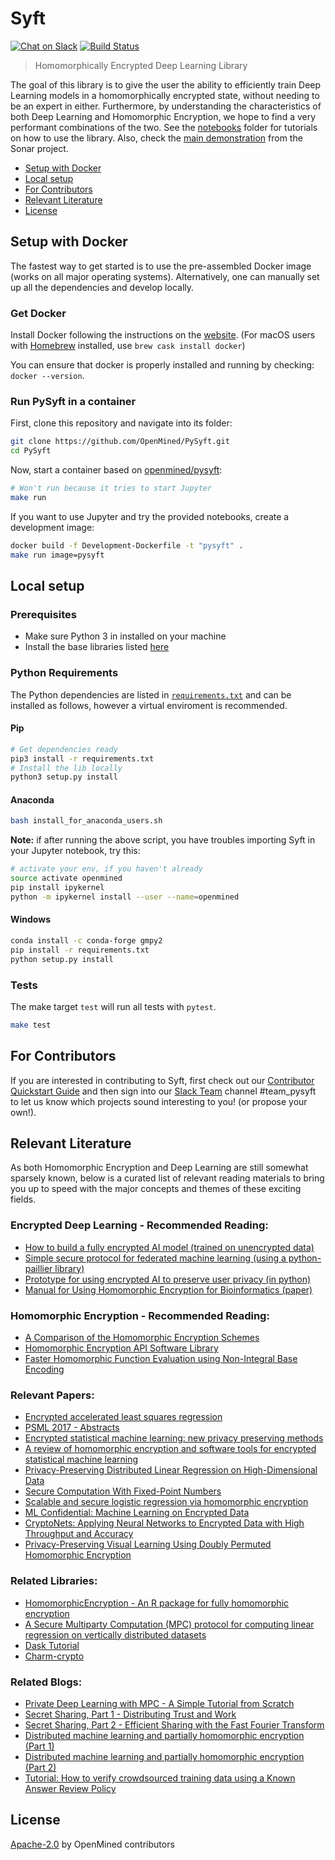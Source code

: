 # Syft

[![Chat on Slack](https://img.shields.io/badge/chat-on%20slack-7A5979.svg)](https://openmined.slack.com/messages/team_pysyft)
[![Build Status](https://travis-ci.org/OpenMined/PySyft.svg?branch=master)](https://travis-ci.org/OpenMined/PySyft)

> Homomorphically Encrypted Deep Learning Library

The goal of this library is to give the user the ability to efficiently train Deep Learning models in a homomorphically encrypted state, without needing to be an expert in either. Furthermore, by understanding the characteristics of both Deep Learning and Homomorphic Encryption, we hope to find a very performant combinations of the two.  See the [notebooks](./notebooks) folder for tutorials on how to use the library. Also, check the [main demonstration](https://github.com/OpenMined/sonar) from the Sonar project.

- [Setup with Docker](#setup-with-doker)
- [Local setup](#local-setup)
- [For Contributors](#for-contributors)
- [Relevant Literature](#relevant-literature)
- [License](#license)

## Setup with Docker

The fastest way to get started is to use the pre-assembled Docker image (works on all major operating systems). Alternatively, one can manually set up all the dependencies and develop locally.

### Get Docker

Install Docker following the instructions on the [website](https://www.docker.com/). (For macOS users with [Homebrew](https://brew.sh/) installed, use `brew cask install docker`)

You can ensure that docker is properly installed and running by checking: `docker --version`.

### Run PySyft in a container

First, clone this repository and navigate into its folder:

```sh
git clone https://github.com/OpenMined/PySyft.git
cd PySyft
```

Now, start a container based on [openmined/pysyft](https://hub.docker.com/r/openmined/pysyft/):
```sh
# Won't run because it tries to start Jupyter
make run
```

If you want to use Jupyter and try the provided notebooks, create a development image:
```sh
docker build -f Development-Dockerfile -t "pysyft" .
make run image=pysyft
```

## Local setup

### Prerequisites

- Make sure Python 3 in installed on your machine
- Install the base libraries listed [here](https://github.com/OpenMined/PySonar/blob/master/README.md#base-libraries)

### Python Requirements

The Python dependencies are listed in [`requirements.txt`](./requirements.txt) and can be installed as follows, however a virtual enviroment is recommended.

#### Pip

```sh
# Get dependencies ready
pip3 install -r requirements.txt
# Install the lib locally
python3 setup.py install
```

#### Anaconda

```sh
bash install_for_anaconda_users.sh
```

__Note:__ if after running the above script, you have troubles importing Syft in your Jupyter notebook, try this:

```sh
# activate your env, if you haven't already
source activate openmined  
pip install ipykernel
python -m ipykernel install --user --name=openmined
```

#### Windows

```sh
conda install -c conda-forge gmpy2
pip install -r requirements.txt
python setup.py install
```

### Tests

The make target `test` will run all tests with `pytest`.
```sh
make test
```

## For Contributors

If you are interested in contributing to Syft, first check out our [Contributor Quickstart Guide](https://github.com/OpenMined/Docs/blob/master/contributing/quickstart.md) and then sign into our [Slack Team](https://openmined.slack.com/) channel #team_pysyft to let us know which projects sound interesting to you! (or propose your own!).

## Relevant Literature

As both Homomorphic Encryption and Deep Learning are still somewhat sparsely known, below is a curated list of relevant reading materials to bring you up to speed with the major concepts and themes of these exciting fields.

### Encrypted Deep Learning - Recommended Reading:
- [How to build a fully encrypted AI model (trained on unencrypted data)](http://iamtrask.github.io/2017/03/17/safe-ai/)
- [Simple secure protocol for federated machine learning (using a python-paillier library)](https://blog.n1analytics.com/distributed-machine-learning-and-partially-homomorphic-encryption-1/)
- [Prototype for using encrypted AI to preserve user privacy (in python)](http://iamtrask.github.io/2017/06/05/homomorphic-surveillance/)
- [Manual for Using Homomorphic Encryption for Bioinformatics (paper)](https://www.microsoft.com/en-us/research/wp-content/uploads/2015/11/ManualHE-3.pdf)

### Homomorphic Encryption - Recommended Reading:
- [A Comparison of the Homomorphic Encryption Schemes](https://eprint.iacr.org/2014/062.pdf)
- [Homomorphic Encryption API Software Library](http://heat-h2020-project.blogspot.co.uk/2017/02/homomorphic-encryption-api-software.html)
- [Faster Homomorphic Function Evaluation using Non-Integral Base Encoding](http://heat-h2020-project.blogspot.co.uk/2017/)

### Relevant Papers:
- [Encrypted accelerated least squares regression](http://proceedings.mlr.press/v54/esperanca17a/esperanca17a.pdf)
- [PSML 2017 - Abstracts](https://sites.google.com/view/psml/program/abstracts)
- [Encrypted statistical machine learning: new privacy
preserving methods](https://arxiv.org/pdf/1508.06845.pdf)
- [A review of homomorphic encryption and software
tools for encrypted statistical machine learning](https://arxiv.org/pdf/1508.06574.pdf)
- [Privacy-Preserving Distributed Linear Regression on High-Dimensional Data](https://eprint.iacr.org/2016/892)
- [Secure Computation With Fixed-Point Numbers](https://www1.cs.fau.de/filepool/publications/octavian_securescm/secfp-fc10.pdf)
- [Scalable and secure logistic regression via homomorphic encryption](https://pdfs.semanticscholar.org/d24c/81f1e2904ba6ec3f341161865ef93247855b.pdf)
- [ML Confidential: Machine Learning on Encrypted Data](https://eprint.iacr.org/2012/323.pdf)
- [CryptoNets: Applying Neural Networks to Encrypted Data with High Throughput and Accuracy](http://proceedings.mlr.press/v48/gilad-bachrach16.pdf)
- [Privacy-Preserving Visual Learning Using Doubly Permuted Homomorphic Encryption](https://arxiv.org/pdf/1704.02203.pdf)

### Related Libraries:
- [HomomorphicEncryption - An R package for fully homomorphic encryption](http://www.louisaslett.com/HomomorphicEncryption/#details)
- [A Secure Multiparty Computation (MPC) protocol for computing linear regression on vertically distributed datasets](https://github.com/iamtrask/linreg-mpc)
- [Dask Tutorial](https://github.com/dask/dask-tutorial)
- [Charm-crypto](http://charm-crypto.io/)

### Related Blogs:
- [Private Deep Learning with MPC - A Simple Tutorial from Scratch](https://mortendahl.github.io/2017/04/17/private-deep-learning-with-mpc/)
- [Secret Sharing, Part 1 - Distributing Trust and Work](https://mortendahl.github.io/2017/06/04/secret-sharing-part1/)
- [Secret Sharing, Part 2 - Efficient Sharing with the Fast Fourier Transform](https://mortendahl.github.io/2017/06/24/secret-sharing-part2/)
- [Distributed machine learning and partially homomorphic encryption (Part 1)](https://blog.n1analytics.com/distributed-machine-learning-and-partially-homomorphic-encryption-1/)
- [Distributed machine learning and partially homomorphic encryption (Part 2)](https://blog.n1analytics.com/distributed-machine-learning-and-partially-homomorphic-encryption-2/)
- [Tutorial: How to verify crowdsourced training data using a Known Answer Review Policy](https://blog.mturk.com/tutorial-how-to-verify-crowdsourced-training-data-using-a-known-answer-review-policy-85596fb55ed)

## License

[Apache-2.0](https://github.com/OpenMined/PySyft/blob/develop/LICENSE) by OpenMined contributors
